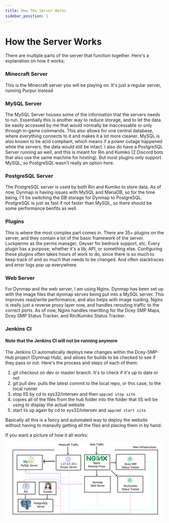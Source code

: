 ```yaml
---
title: How The Server Works
sidebar_position: 1
---
```


# How the Server Works

There are multiple parts of the server that function together. Here's a explanation on how it works:

### Minecraft Server

This is the Minecraft server you will be playing on. It's just a regular server, running Purpur instead

### MySQL Server

The MySQL Server houses some of the information that the servers needs to run. Essentially this is another way to reduce storage, and to let the data be easily accessed by me that would normally be inaccessable or only through in-game commands. This also allows for one central database, where everything connects to it and makes it a lot more cleaner. MySQL is also known to be acid compliant, which means if a power outage happened while the servers, the data would still be intact. I also do have a PostgreSQL Server running as well, and this is meant for Rin and Kumiko (2 Discord bots that also use the same machine for hosting). But most plugins only support MySQL, so PostgreSQL wasn't really an option here. 

### PostgreSQL Server

The PostgreSQL server is used by both Rin and Kumiko to store data. As of now, Dynmap is having issues with MySQL and MariaDB, so for the time being, I'll be switching the DB storage for Dynmap to PostgreSQL. PostgreSQL is just as fast if not faster than MySQL, so there should be some performance benfits as well.

### Plugins

This is where the most complex part comes in. There are 35+ plugins on the server, and they contain a lot of the basic framework of the server. Luckperms as the perms manager, Geyser for bedrock support, etc. Every plugin has a purpose; whether it's a lib, API, or something else. Configuring these plugins often takes hours of work to do, since there is so much to keep track of and so much that needs to be changed. And often stacktraces and error logs pop up everywhere.

### Web Server

For Dynmap and the web server, I am using Nginx. Dynmap has been set up with the image files that dynmap serves being put into a MySQL server. This improves read/write performance, and also helps with image loading. Nginx is really just a reverse proxy layer now, and handles rerouting traffic to the correct ports. As of now, Nginx handles rewritting for the Dcey SMP Maps, Dcey SMP Status Tracker, and Rin/Kumiko Status Tracker. 
### Jenkins CI

#### Note that the Jenkins CI will not be running anymore

The Jenkins CI automatically deploys new changes within the Dcey-SMP-Hub project (Dynmap Hub), and allows for builds to be checked to see if they pass or not. Here's the process and steps of each of them:

1. git checkout on dev or master branch. It's to check if it's up to date or not
2. git pull dev. pulls the latest commit to the local repo, or this case, to the local runner
3. stop IIS by cd to sys32/intersev and then `appcmd stop site`
4. copies all of the files from the hub folder into the folder that IIS will be using to display the actual website
5. start iis up again by cd to sys32/intersev and `appcmd start site`

Basically all this is a fancy and automated way to deploy the website without having to manaully getting all the files and placing them in by hand.

If you want a picture of how it all works:

![](../assets/Deltaline-Infrastructure-V3.png)

